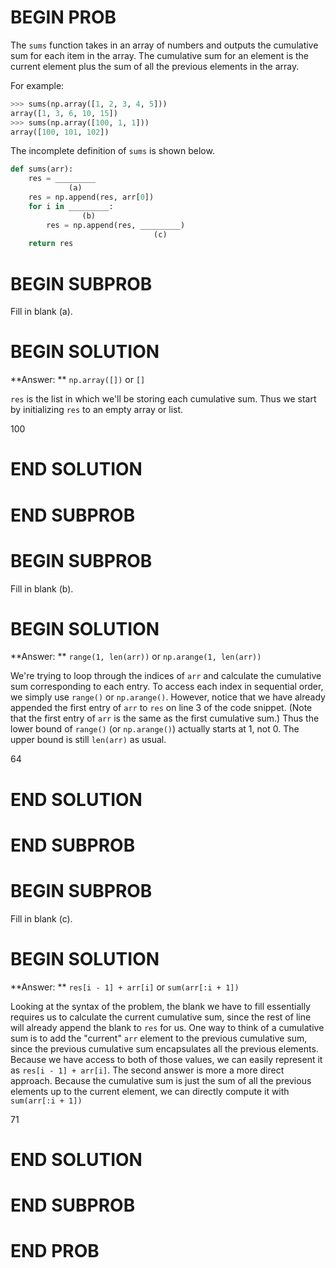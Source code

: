 # BEGIN PROB

The `sums` function takes in an array of numbers and outputs the
cumulative sum for each item in the array. The cumulative sum for an
element is the current element plus the sum of all the previous
elements in the array.

For example:

```py
>>> sums(np.array([1, 2, 3, 4, 5]))
array([1, 3, 6, 10, 15])
>>> sums(np.array([100, 1, 1]))
array([100, 101, 102])
```

The incomplete definition of `sums` is shown below.

```py
def sums(arr):
    res = _________
             (a)
    res = np.append(res, arr[0])
    for i in _________:
                (b)
        res = np.append(res, _________)
                                (c)
    return res
```

# BEGIN SUBPROB

Fill in blank (a).

# BEGIN SOLUTION

**Answer: ** `np.array([])` or `[]`

`res` is the list in which we'll be storing each cumulative sum. Thus 
we start by initializing `res` to an empty array or list. 

<average>100</average>
# END SOLUTION

# END SUBPROB

# BEGIN SUBPROB

Fill in blank (b).

# BEGIN SOLUTION

**Answer: ** `range(1, len(arr))` or `np.arange(1, len(arr))`

We're trying to loop through the indices of `arr` and calculate the cumulative
sum corresponding to each entry. To access each index in sequential order, we simply 
use `range()` or `np.arange()`. However, notice that we have already appended the first entry of `arr` 
to `res` on line 3 of the code snippet. (Note that the first entry of `arr` is 
the same as the first cumulative sum.) Thus the lower bound of `range()` (or `np.arange()`) actually 
starts at 1, not 0. The upper bound is still `len(arr)` as usual. 

<average>64</average>

# END SOLUTION

# END SUBPROB

# BEGIN SUBPROB

Fill in blank (c).

# BEGIN SOLUTION

**Answer: ** `res[i - 1] + arr[i]` or `sum(arr[:i + 1])`

Looking at the syntax of the problem, the blank we have to fill essentially
requires us to calculate the current cumulative sum, since the rest of line will 
already append the blank to `res` for us. One way to think of a cumulative sum is 
to add the "current" `arr` element to the previous cumulative sum, 
since the previous cumulative sum encapsulates all the previous elements. 
Because we have access to both of those values, we can easily represent it as 
`res[i - 1] + arr[i]`. The second answer is more a more direct approach. Because the cumulative 
sum is just the sum of all the previous elements up to the current element, we 
can directly compute it with `sum(arr[:i + 1])`

<average>71</average>

# END SOLUTION

# END SUBPROB

# END PROB
